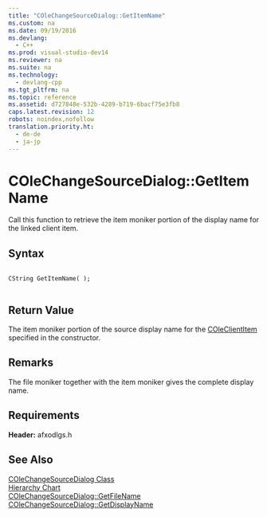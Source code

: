 ```yaml
---
title: "COleChangeSourceDialog::GetItemName"
ms.custom: na
ms.date: 09/19/2016
ms.devlang: 
  - C++
ms.prod: visual-studio-dev14
ms.reviewer: na
ms.suite: na
ms.technology: 
  - devlang-cpp
ms.tgt_pltfrm: na
ms.topic: reference
ms.assetid: d727848e-532b-4289-b719-6bacf75e3fb8
caps.latest.revision: 12
robots: noindex,nofollow
translation.priority.ht: 
  - de-de
  - ja-jp
---
```

# COleChangeSourceDialog::GetItemName
Call this function to retrieve the item moniker portion of the display name for the linked client item.  
  
## Syntax  
  
```  
  
CString GetItemName( );  
  
```  
  
## Return Value  
 The item moniker portion of the source display name for the [COleClientItem](../vs140/COleClientItem-Class.md) specified in the constructor.  
  
## Remarks  
 The file moniker together with the item moniker gives the complete display name.  
  
## Requirements  
 **Header:** afxodlgs.h  
  
## See Also  
 [COleChangeSourceDialog Class](../vs140/COleChangeSourceDialog-Class.md)   
 [Hierarchy Chart](../vs140/Hierarchy-Chart.md)   
 [COleChangeSourceDialog::GetFileName](../vs140/COleChangeSourceDialog--GetFileName.md)   
 [COleChangeSourceDialog::GetDisplayName](../vs140/COleChangeSourceDialog--GetDisplayName.md)
